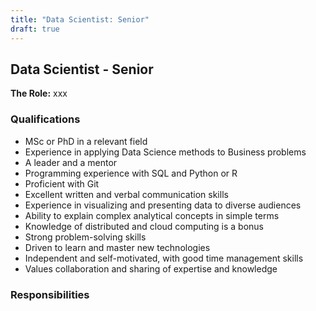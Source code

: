 ```yaml
---
title: "Data Scientist: Senior"
draft: true
---
```


## Data Scientist - Senior

**The Role:** xxx

### Qualifications

- MSc or PhD in a relevant field
- Experience in applying Data Science methods to Business problems
- A leader and a mentor
- Programming experience with SQL and Python or R
- Proficient with Git
- Excellent written and verbal communication skills
- Experience in visualizing and presenting data to diverse audiences
- Ability to explain complex analytical concepts in simple terms
- Knowledge of distributed and cloud computing is a bonus
- Strong problem-solving skills
- Driven to learn and master new technologies
- Independent and self-motivated, with good time management skills
- Values collaboration and sharing of expertise and knowledge

### Responsibilities
